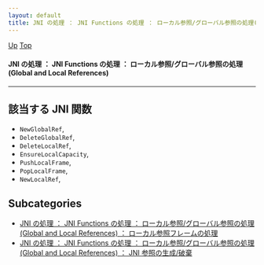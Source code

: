 ```yaml
---
layout: default
title: JNI の処理 ： JNI Functions の処理 ： ローカル参照/グローバル参照の処理(Global and Local References)
---
```

[Up](no7882H_v.html) [Top](../index.html)

#### JNI の処理 ： JNI Functions の処理 ： ローカル参照/グローバル参照の処理(Global and Local References)

--- 
## 該当する JNI 関数
* `NewGlobalRef`,
* `DeleteGlobalRef`,
* `DeleteLocalRef`,
* `EnsureLocalCapacity`,
* `PushLocalFrame`,
* `PopLocalFrame`,
* `NewLocalRef`,



## Subcategories
* [JNI の処理 ： JNI Functions の処理 ： ローカル参照/グローバル参照の処理(Global and Local References) ： ローカル参照フレームの処理  ](no3059hRF.html)
* [JNI の処理 ： JNI Functions の処理 ： ローカル参照/グローバル参照の処理(Global and Local References) ： JNI 参照の生成/破棄](noNzTqB3WT.html)



